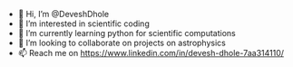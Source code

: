 - 👋 Hi, I’m @DeveshDhole
- 👀 I’m interested in scientific coding
- 🌱 I’m currently learning python for scientific computations
- 💞️ I’m looking to collaborate on projects on astrophysics
- 📫 Reach me on https://www.linkedin.com/in/devesh-dhole-7aa314110/

<!---
DeveshDhole/DeveshDhole is a ✨ special ✨ repository because its `README.md` (this file) appears on your GitHub profile.
You can click the Preview link to take a look at your changes.
--->
